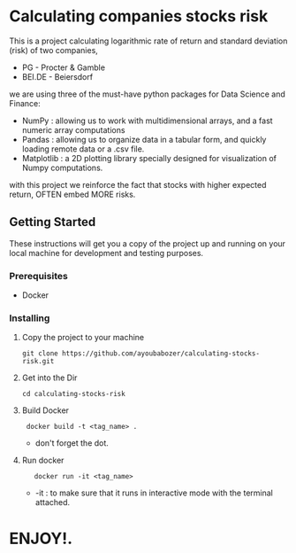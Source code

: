 
# Calculating companies stocks risk
This is a project calculating logarithmic rate of return and standard deviation (risk)  of two companies,
- PG - Procter & Gamble
- BEI.DE - Beiersdorf

we are using three of the must-have python packages for Data Science and Finance:
- NumPy : allowing us to work with multidimensional arrays, and a fast numeric array computations
- Pandas : allowing us to organize data in a tabular form, and quickly loading remote data or a .csv file.
- Matplotlib : a 2D plotting library specially designed for visualization of Numpy computations.


with this project we reinforce the fact that stocks with higher expected return, OFTEN embed MORE risks. 


## Getting Started

These instructions will get you a copy of the project up and running on your local machine for development and testing purposes.

### Prerequisites
 - Docker
 
 ### Installing
 
 1. Copy the project to your machine
 
     ```
     git clone https://github.com/ayoubabozer/calculating-stocks-risk.git
     ```
 
 2. Get into the Dir 
     ```
     cd calculating-stocks-risk
     ```
    
 3. Build Docker
 
    ```
     docker build -t <tag_name> .
     ```
    
     - don't forget the dot.
 
 4. Run docker
 
     ```
        docker run -it <tag_name>
     ```
     - -it : to make sure that it runs in interactive mode with the terminal attached.


# ENJOY!.
